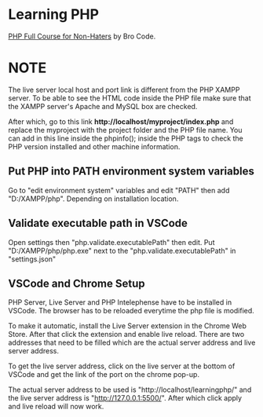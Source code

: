 # Learning PHP
[PHP Full Course for Non-Haters](https://youtu.be/zZ6vybT1HQs?si=LJgpm2-XJ8lA4E0Y) by Bro Code.
  
# NOTE
The live server local host and port link is different from the PHP XAMPP server. To be able to see the HTML code inside the PHP file make sure that the XAMPP server's Apache and MySQL box are checked.

After which, go to this link **http://localhost/myproject/index.php** and replace the myproject with the project folder and the PHP file name. You can add in this line inside the phpinfo(); inside the PHP tags to check the PHP version installed and other machine information.
  
## Put PHP into PATH **environment system variables**
Go to "edit environment system" variables and edit "PATH" then add "D:/XAMPP/php". Depending on installation location. 
  
## Validate executable path in VSCode
Open settings then "php.validate.executablePath" then edit. Put "D:/XAMPP/php/php.exe" next to the "php.validate.executablePath" in "settings.json"
  
## VSCode and Chrome Setup
PHP Server, Live Server and PHP Intelephense have to be installed in VSCode. The browser has to be reloaded everytime the php file is modified.
  
To make it automatic, install the Live Server extension in the Chrome Web Store. After that click the extension and enable live reload. There are two addresses that need to be filled which are the actual server address and live server address.
  
To get the live server address, click on the live server at the bottom of VSCode and get the link of the port on the chrome pop-up.
  
The actual server address to be used is  "http://localhost/learningphp/" and the live server address is "http://127.0.0.1:5500/". After which click apply and live reload will now work.
  